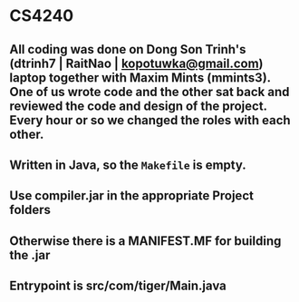 # CS4240

## All coding was done on Dong Son Trinh's (dtrinh7 | RaitNao | kopotuwka@gmail.com) laptop together with Maxim Mints (mmints3). One of us wrote code and the other sat back and reviewed the code and design of the project. Every hour or so we changed the roles with each other.

## Written in Java, so the `Makefile` is empty.
## Use compiler.jar in the appropriate Project folders
## Otherwise there is a MANIFEST.MF for building the .jar
## Entrypoint is src/com/tiger/Main.java
